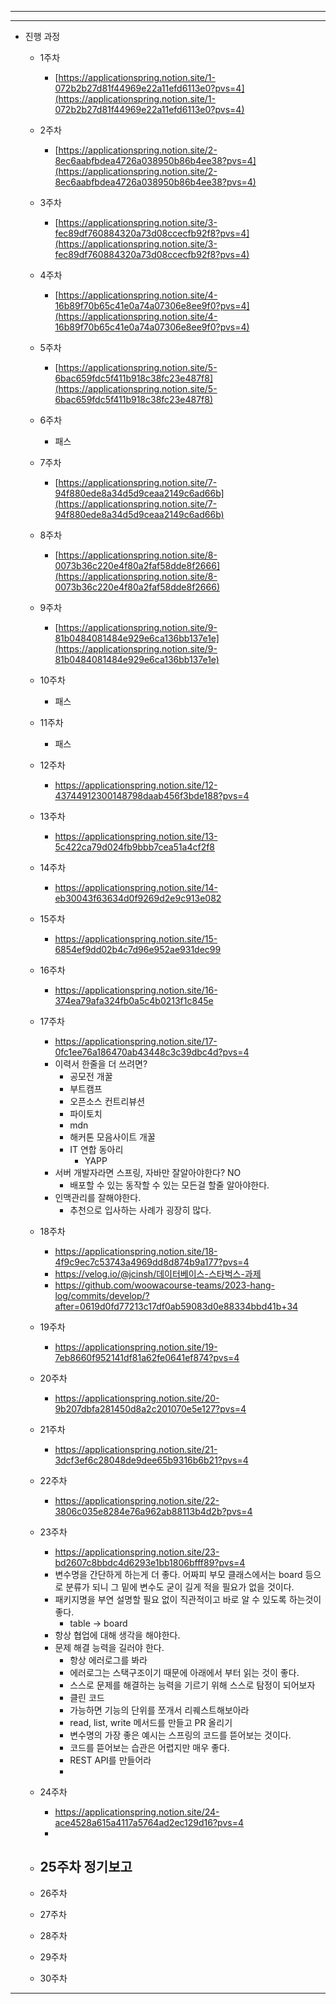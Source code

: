 

---



---
- 진행 과정
	- 1주차
		- [https://applicationspring.notion.site/1-072b2b27d81f44969e22a11efd6113e0?pvs=4](https://applicationspring.notion.site/1-072b2b27d81f44969e22a11efd6113e0?pvs=4)
	- 2주차
		- [https://applicationspring.notion.site/2-8ec6aabfbdea4726a038950b86b4ee38?pvs=4](https://applicationspring.notion.site/2-8ec6aabfbdea4726a038950b86b4ee38?pvs=4)
	- 3주차
		- [https://applicationspring.notion.site/3-fec89df760884320a73d08ccecfb92f8?pvs=4](https://applicationspring.notion.site/3-fec89df760884320a73d08ccecfb92f8?pvs=4)
	- 4주차
		- [https://applicationspring.notion.site/4-16b89f70b65c41e0a74a07306e8ee9f0?pvs=4](https://applicationspring.notion.site/4-16b89f70b65c41e0a74a07306e8ee9f0?pvs=4)
	- 5주차
		- [https://applicationspring.notion.site/5-6bac659fdc5f411b918c38fc23e487f8](https://applicationspring.notion.site/5-6bac659fdc5f411b918c38fc23e487f8)
	- 6주차
		- 패스
	- 7주차 
		- [https://applicationspring.notion.site/7-94f880ede8a34d5d9ceaa2149c6ad66b](https://applicationspring.notion.site/7-94f880ede8a34d5d9ceaa2149c6ad66b)
	- 8주차
		- [https://applicationspring.notion.site/8-0073b36c220e4f80a2faf58dde8f2666](https://applicationspring.notion.site/8-0073b36c220e4f80a2faf58dde8f2666)
	- 9주차
		- [https://applicationspring.notion.site/9-81b0484081484e929e6ca136bb137e1e](https://applicationspring.notion.site/9-81b0484081484e929e6ca136bb137e1e)
	- 10주차 
		- 패스
	- 11주차 
		- 패스
	- 12주차
		- https://applicationspring.notion.site/12-43744912300148798daab456f3bde188?pvs=4
	- 13주차
		- https://applicationspring.notion.site/13-5c422ca79d024fb9bbb7cea51a4cf2f8
	- 14주차
		- https://applicationspring.notion.site/14-eb30043f63634d0f9269d2e9c913e082
	- 15주차
		- https://applicationspring.notion.site/15-6854ef9dd02b4c7d96e952ae931dec99
	- 16주차
		- https://applicationspring.notion.site/16-374ea79afa324fb0a5c4b0213f1c845e
	- 17주차
		- https://applicationspring.notion.site/17-0fc1ee76a186470ab43448c3c39dbc4d?pvs=4
		- 이력서 한줄을 더 쓰려면?
			- 공모전 개꿀
			- 부트캠프
			- 오픈소스 컨트리뷰션
			- 파이토치
			- mdn
			- 해커톤 모음사이트 개꿀
			- IT 연합 동아리
				- YAPP
		- 서버 개발자라면 스프링, 자바만 잘알아야한다? NO
			- 배포할 수 있는 동작할 수 있는 모든걸 할줄 알아야한다.
		- 인맥관리를 잘해야한다.
			- 추천으로 입사하는 사례가 굉장히 많다.
	- 18주차
		- https://applicationspring.notion.site/18-4f9c9ec7c53743a4969dd8d874b9a177?pvs=4
		- https://velog.io/@jcinsh/데이터베이스-스타벅스-과제
		- https://github.com/woowacourse-teams/2023-hang-log/commits/develop/?after=0619d0fd77213c17df0ab59083d0e88334bbd41b+34
	- 19주차
		- https://applicationspring.notion.site/19-7eb8660f952141df81a62fe0641ef874?pvs=4
	- 20주차
		- https://applicationspring.notion.site/20-9b207dbfa281450d8a2c201070e5e127?pvs=4
	- 21주차
		- https://applicationspring.notion.site/21-3dcf3ef6c28048de9dee65b9316b6b21?pvs=4
	- 22주차
		- https://applicationspring.notion.site/22-3806c035e8284e76a962ab88113b4d2b?pvs=4
	- 23주차
		- https://applicationspring.notion.site/23-bd2607c8bbdc4d6293e1bb1806bfff89?pvs=4
		- 변수명을 간단하게 하는게 더 좋다. 어짜피 부모 클래스에서는 board 등으로 분류가 되니 그 밑에 변수도 굳이 길게 적을 필요가 없을 것이다.
		- 패키지명을 부연 설명할 필요 없이 직관적이고 바로 알 수 있도록 하는것이 좋다.
			- table -> board
		- 항상 협업에 대해 생각을 해야한다.
		- 문제 해결 능력을 길러야 한다.
			- 항상 에러로그를 봐라
			- 에러로그는 스택구조이기 때문에 아래에서 부터 읽는 것이 좋다. 
			- 스스로 문제를 해결하는 능력을 기르기 위해 스스로 탐정이 되어보자
			- 클린 코드
			- 가능하면 기능의 단위를 쪼개서 리퀘스트해보아라
			- read, list, write 메서드를 만들고 PR 올리기
			- 변수명의 가장 좋은 예시는 스프링의 코드를 뜯어보는 것이다.
			- 코드를 뜯어보는 습관은 어렵지만 매우 좋다.
			- REST API를 만들어라
			- 
	- 24주차
		- https://applicationspring.notion.site/24-ace4528a615a4117a5764ad2ec129d16?pvs=4
		- 
	- 25주차 정기보고
		- 
		
	- 26주차
	- 27주차
	- 28주차
	- 29주차
	- 30주차
---
